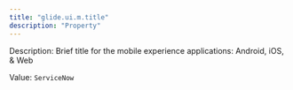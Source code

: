 ```yaml
---
title: "glide.ui.m.title"
description: "Property"
---
```


Description: Brief title for the mobile experience applications: Android, iOS, & Web

Value: `ServiceNow`